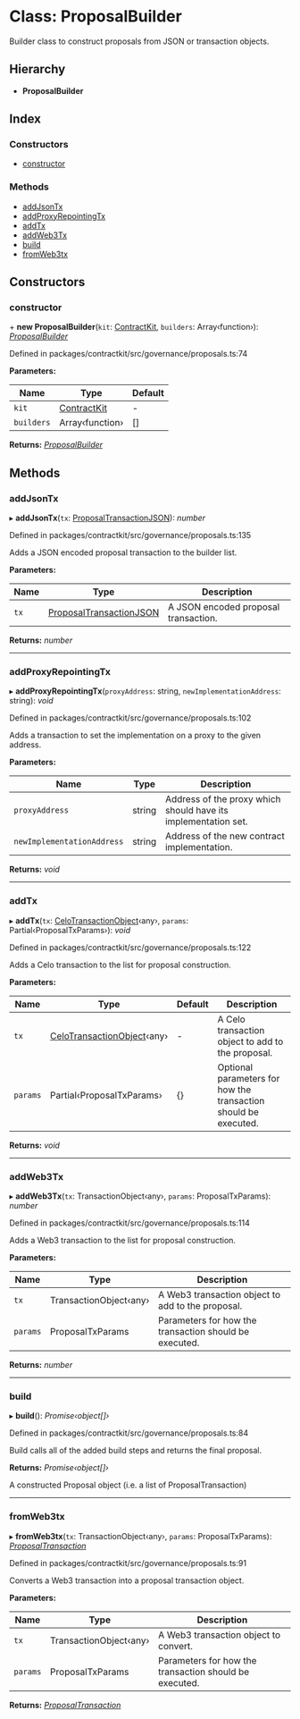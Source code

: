 # Class: ProposalBuilder

Builder class to construct proposals from JSON or transaction objects.

## Hierarchy

* **ProposalBuilder**

## Index

### Constructors

* [constructor](_governance_proposals_.proposalbuilder.md#constructor)

### Methods

* [addJsonTx](_governance_proposals_.proposalbuilder.md#addjsontx)
* [addProxyRepointingTx](_governance_proposals_.proposalbuilder.md#addproxyrepointingtx)
* [addTx](_governance_proposals_.proposalbuilder.md#addtx)
* [addWeb3Tx](_governance_proposals_.proposalbuilder.md#addweb3tx)
* [build](_governance_proposals_.proposalbuilder.md#build)
* [fromWeb3tx](_governance_proposals_.proposalbuilder.md#fromweb3tx)

## Constructors

###  constructor

\+ **new ProposalBuilder**(`kit`: [ContractKit](_kit_.contractkit.md), `builders`: Array‹function›): *[ProposalBuilder](_governance_proposals_.proposalbuilder.md)*

Defined in packages/contractkit/src/governance/proposals.ts:74

**Parameters:**

Name | Type | Default |
------ | ------ | ------ |
`kit` | [ContractKit](_kit_.contractkit.md) | - |
`builders` | Array‹function› | [] |

**Returns:** *[ProposalBuilder](_governance_proposals_.proposalbuilder.md)*

## Methods

###  addJsonTx

▸ **addJsonTx**(`tx`: [ProposalTransactionJSON](../interfaces/_governance_proposals_.proposaltransactionjson.md)): *number*

Defined in packages/contractkit/src/governance/proposals.ts:135

Adds a JSON encoded proposal transaction to the builder list.

**Parameters:**

Name | Type | Description |
------ | ------ | ------ |
`tx` | [ProposalTransactionJSON](../interfaces/_governance_proposals_.proposaltransactionjson.md) | A JSON encoded proposal transaction.  |

**Returns:** *number*

___

###  addProxyRepointingTx

▸ **addProxyRepointingTx**(`proxyAddress`: string, `newImplementationAddress`: string): *void*

Defined in packages/contractkit/src/governance/proposals.ts:102

Adds a transaction to set the implementation on a proxy to the given address.

**Parameters:**

Name | Type | Description |
------ | ------ | ------ |
`proxyAddress` | string | Address of the proxy which should have its implementation set. |
`newImplementationAddress` | string | Address of the new contract implementation.  |

**Returns:** *void*

___

###  addTx

▸ **addTx**(`tx`: [CeloTransactionObject](_wrappers_basewrapper_.celotransactionobject.md)‹any›, `params`: Partial‹ProposalTxParams›): *void*

Defined in packages/contractkit/src/governance/proposals.ts:122

Adds a Celo transaction to the list for proposal construction.

**Parameters:**

Name | Type | Default | Description |
------ | ------ | ------ | ------ |
`tx` | [CeloTransactionObject](_wrappers_basewrapper_.celotransactionobject.md)‹any› | - | A Celo transaction object to add to the proposal. |
`params` | Partial‹ProposalTxParams› | {} | Optional parameters for how the transaction should be executed.  |

**Returns:** *void*

___

###  addWeb3Tx

▸ **addWeb3Tx**(`tx`: TransactionObject‹any›, `params`: ProposalTxParams): *number*

Defined in packages/contractkit/src/governance/proposals.ts:114

Adds a Web3 transaction to the list for proposal construction.

**Parameters:**

Name | Type | Description |
------ | ------ | ------ |
`tx` | TransactionObject‹any› | A Web3 transaction object to add to the proposal. |
`params` | ProposalTxParams | Parameters for how the transaction should be executed.  |

**Returns:** *number*

___

###  build

▸ **build**(): *Promise‹object[]›*

Defined in packages/contractkit/src/governance/proposals.ts:84

Build calls all of the added build steps and returns the final proposal.

**Returns:** *Promise‹object[]›*

A constructed Proposal object (i.e. a list of ProposalTransaction)

___

###  fromWeb3tx

▸ **fromWeb3tx**(`tx`: TransactionObject‹any›, `params`: ProposalTxParams): *[ProposalTransaction](../modules/_wrappers_governance_.md#proposaltransaction)*

Defined in packages/contractkit/src/governance/proposals.ts:91

Converts a Web3 transaction into a proposal transaction object.

**Parameters:**

Name | Type | Description |
------ | ------ | ------ |
`tx` | TransactionObject‹any› | A Web3 transaction object to convert. |
`params` | ProposalTxParams | Parameters for how the transaction should be executed.  |

**Returns:** *[ProposalTransaction](../modules/_wrappers_governance_.md#proposaltransaction)*
